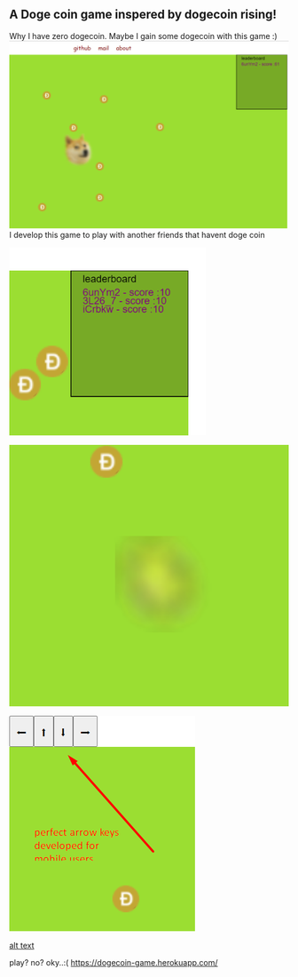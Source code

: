 ## A Doge coin game inspered by dogecoin rising!
Why I have zero dogecoin. Maybe I gain some dogecoin with this game :)
![](1.png)
I develop this game to play with another friends that havent doge coin

![](3.png)
 
![](4.png) 

![](2.png) 

[alt  text](1.png)

play? no? oky..:(
https://dogecoin-game.herokuapp.com/

